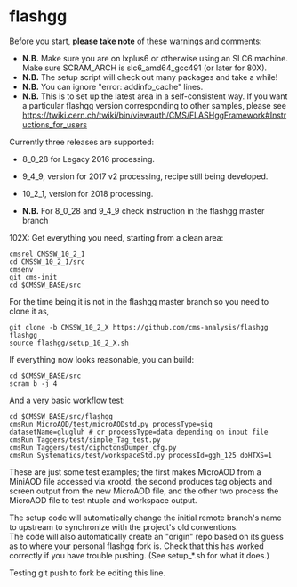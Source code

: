 flashgg
=======

Before you start, **please take note** of these warnings and comments:
* **N.B.** Make sure you are on lxplus6 or otherwise using an SLC6 machine. Make sure SCRAM_ARCH is slc6_amd64_gcc491 (or later for 80X).
* **N.B.** The setup script will check out many packages and take a while!
* **N.B.** You can ignore "error: addinfo_cache" lines. 
* **N.B.** This is to set up the latest area in a self-consistent way. If you want a particular flashgg version corresponding to other samples, please see https://twiki.cern.ch/twiki/bin/viewauth/CMS/FLASHggFramework#Instructions_for_users

Currently three releases are supported:
* 8_0_28 for Legacy 2016 processing.
* 9_4_9, version for 2017 v2 processing, recipe still being developed.
* 10_2_1, version for 2018 processing.

* **N.B.** For 8_0_28 and 9_4_9 check instruction in the flashgg master branch

102X: Get everything you need, starting from a clean area:

 ```
 cmsrel CMSSW_10_2_1
 cd CMSSW_10_2_1/src
 cmsenv
 git cms-init
 cd $CMSSW_BASE/src     
 ```

For the time being it is not in the flashgg master branch so you need to clone it as,
 ```
 git clone -b CMSSW_10_2_X https://github.com/cms-analysis/flashgg flashgg
 source flashgg/setup_10_2_X.sh
 ```

If everything now looks reasonable, you can build:
 ```
 cd $CMSSW_BASE/src
 scram b -j 4
 ```


And a very basic workflow test:
 ```
 cd $CMSSW_BASE/src/flashgg
 cmsRun MicroAOD/test/microAODstd.py processType=sig datasetName=glugluh # or processType=data depending on input file
 cmsRun Taggers/test/simple_Tag_test.py
 cmsRun Taggers/test/diphotonsDumper_cfg.py
 cmsRun Systematics/test/workspaceStd.py processId=ggh_125 doHTXS=1
 ```

These are just some test examples; the first makes MicroAOD from a MiniAOD file accessed via xrootd, 
the second produces tag objects and screen output from the new MicroAOD file,
and the other two process the MicroAOD file to test ntuple and workspace output.

The setup code will automatically change the initial remote branch's name to upstream to synchronize with the project's old conventions.  
The code will also automatically create an "origin" repo based on its guess as to where your personal flashgg fork is.
Check that this has worked correctly if you have trouble pushing.  (See setup_*.sh for what it does.)

Testing git push to fork be editing this line.
